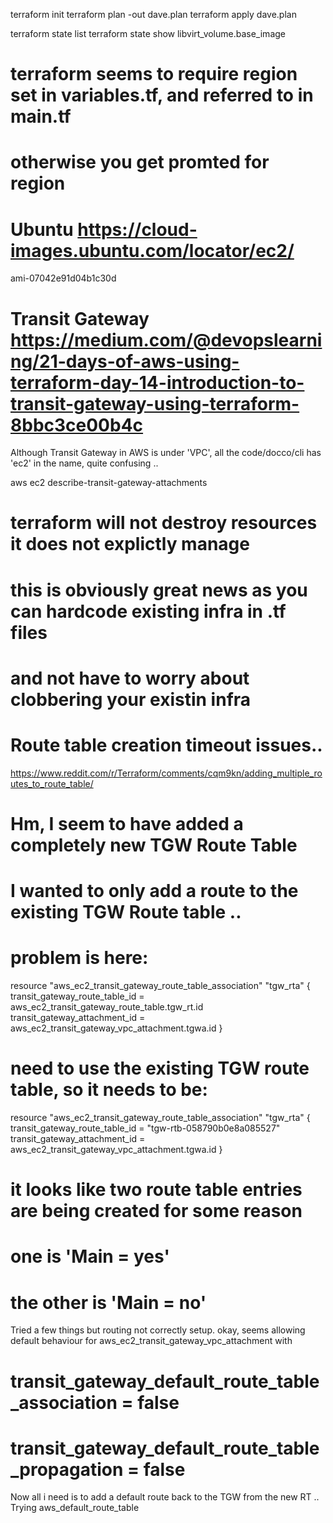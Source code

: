 terraform init
terraform plan -out dave.plan
terraform apply dave.plan

terraform state list
terraform state show libvirt_volume.base_image

# terraform seems to require region set in variables.tf, and referred to in main.tf
# otherwise you get promted for region

# Ubuntu https://cloud-images.ubuntu.com/locator/ec2/
ami-07042e91d04b1c30d

# Transit Gateway https://medium.com/@devopslearning/21-days-of-aws-using-terraform-day-14-introduction-to-transit-gateway-using-terraform-8bbc3ce00b4c
Although Transit Gateway in AWS is under 'VPC', all the code/docco/cli has 
'ec2' in the name, quite confusing ..

aws ec2 describe-transit-gateway-attachments

# terraform will not destroy resources it does not explictly manage
# this is obviously great news as you can hardcode existing infra in .tf files
# and not have to worry about clobbering your existin infra

# Route table creation timeout issues..
https://www.reddit.com/r/Terraform/comments/cqm9kn/adding_multiple_routes_to_route_table/

# Hm, I seem to have added a completely new TGW Route Table
# I wanted to only add a route to the existing TGW Route table ..
# problem is here:
resource "aws_ec2_transit_gateway_route_table_association" "tgw_rta" {
  transit_gateway_route_table_id = aws_ec2_transit_gateway_route_table.tgw_rt.id
  transit_gateway_attachment_id = aws_ec2_transit_gateway_vpc_attachment.tgwa.id
}
# need to use the existing TGW route table, so it needs to be:
resource "aws_ec2_transit_gateway_route_table_association" "tgw_rta" {
  transit_gateway_route_table_id = "tgw-rtb-058790b0e8a085527"
  transit_gateway_attachment_id = aws_ec2_transit_gateway_vpc_attachment.tgwa.id
}

# it looks like two route table entries are being created for some reason
# one is 'Main = yes'
# the other is 'Main = no'

Tried a few things but routing not correctly setup.
okay, seems allowing default behaviour for aws_ec2_transit_gateway_vpc_attachment
with 
# transit_gateway_default_route_table_association = false
# transit_gateway_default_route_table_propagation = false

Now all i need is to add a default route back to the TGW from the new RT ..
Trying aws_default_route_table
